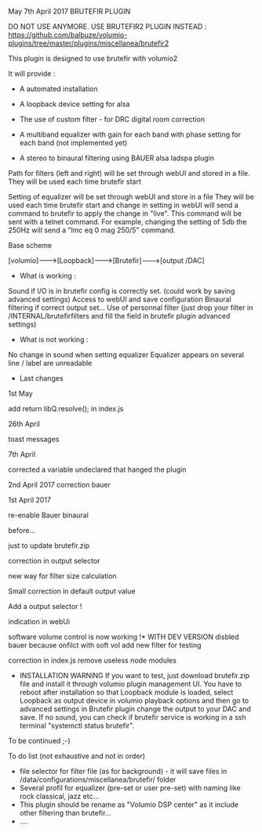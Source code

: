 May 7th April 2017
	BRUTEFIR PLUGIN

DO NOT USE ANYMORE.
USE BRUTEFIR2 PLUGIN INSTEAD : https://github.com/balbuze/volumio-plugins/tree/master/plugins/miscellanea/brutefir2

This plugin is designed to use brutefir with volumio2

It will provide :
- A automated installation
- A loopback device setting for alsa

- The use of custom filter - for DRC digital room correction

- A multiband equalizer
	with gain for each band
	with phase setting for each band (not implemented yet)
- A stereo to binaural filtering using BAUER alsa ladspa plugin

Path for filters (left and right) will be set through webUI and stored in a file.
They will be used each time brutefir start

Setting of equalizer will be set through webUI and store in a file
They will be used each time brutefir start and change in setting in webUI will send a command to brutefir to apply the change in "live".
This command will be sent with a telnet command.
For example, changing the setting of 5db the 250Hz will send a "lmc eq 0 mag 250/5" command.

Base scheme

[volumio]--->[Loopback]--->[Brutefir]--->[output /DAC]

- What is working :

Sound if I/O is in brutefir config is correctly set. (could work by saving advanced settings) 
Access to webUI and save configuration
Binaural filtering if correct output set... 
Use of personnal filter (just drop your filter in /INTERNAL/brutefirfilters and fill the field in brutefir plugin advanced settings) 

- What is not working :

No change in sound when setting equalizer
Equalizer appears on several line / label are unreadable


- Last changes

1st May

add return libQ.resolve(); in index.js

26th April

toast messages

7th April

corrected a variable undeclared that hanged the plugin

2nd April 2017
correction bauer

1st April 2017

re-enable Bauer binaural

before...

just to update brutefir.zip

correction in output selector

new way for filter size calculation

Small correction in default output value

Add a output selector !

indication in webUi

software volume control is now working !* WITH DEV VERSION
disbled bauer because onfilct with soft vol
add new filter for testing

correction in index.js
remove useless node modules

- INSTALLATION WARNING 
If you want to test, just download brutefir.zip file and install it through volumio plugin management UI. You have to reboot after installation so that Loopback module is loaded, select Loopback as output device in volumio playback options and then go to advanced settings in Brutefir plugin change the output to your DAC and save.
If no sound, you can check if brutefir service is working in a ssh terminal "systemctl status brutefir". 

To be continued ;-)

To do list (not exhaustive and not in order)

- file selector for filter file (as for background) - it will save files in /data/configurations/miscellanea/brutefir/ folder
- Several profil for equalizer (pre-set or user pre-set) with naming like rock classical, jazz etc...
- This plugin should be rename as "Volumio DSP center" as it include other filtering than brutefir...
- ....